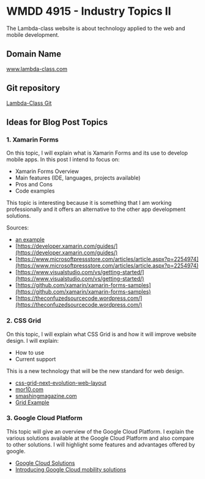 # WMDD 4915 - Industry Topics II

The Lambda-class website is about technology applied to the web and mobile development.

## Domain Name

www.lambda-class.com

## Git repository

[Lambda-Class Git](https://github.com/alex-santiago/lambda-class)

## Ideas for Blog Post Topics

### 1. Xamarin Forms

On this topic, I will explain what is Xamarin Forms and its use to develop mobile apps. In this post I intend to focus on:

- Xamarin Forms Overview
- Main features (IDE, languages, projects available)
- Pros and Cons
- Code examples

This topic is interesting because it is something that I am working professionally and it offers an alternative to the other app development solutions.

Sources: 

- [an example](http://example.com/ "Title")
- [https://developer.xamarin.com/guides/](https://developer.xamarin.com/guides/)
- [https://www.microsoftpressstore.com/articles/article.aspx?p=2254974](https://www.microsoftpressstore.com/articles/article.aspx?p=2254974)
- [https://www.visualstudio.com/vs/getting-started/](https://www.visualstudio.com/vs/getting-started/)
- [https://github.com/xamarin/xamarin-forms-samples](https://github.com/xamarin/xamarin-forms-samples)
- [https://theconfuzedsourcecode.wordpress.com/](https://theconfuzedsourcecode.wordpress.com/)

### 2. CSS Grid

On this topic, I will explain what CSS Grid is and how it will improve website design. I will explain: 

- How to use
- Current support

This is a new technology that will be the new standard for web design. 

- [css-grid-next-evolution-web-layout](https://www.linkedin.com/pulse/css-grid-next-evolution-web-layout-morten-rand-hendriksen?lipi=urn%3Ali%3Apage%3Ad_flagship3_profile_view_base_recent_activity_details_shares%3BVcMxADMXTa2w84JBTA7QyQ%3D%3D&licu=urn%3Ali%3Acontrol%3Ad_flagship3_profile_view_base_recent_activity_details_shares-original_share_object)
- [mor10.com](https://mor10.com/wceu2017/)
- [smashingmagazine.com](https://www.smashingmagazine.com/2017/06/building-production-ready-css-grid-layout/?lipi=urn%3Ali%3Apage%3Ad_flagship3_profile_view_base_recent_activity_details_shares%3BVcMxADMXTa2w84JBTA7QyQ%3D%3D)
- [Grid Example](https://gridbyexample.com/)

### 3. Google Cloud Platform

This topic will give an overview of the Google Cloud Platform. I explain the various solutions available at the Google Cloud Platform and also compare to other solutions. I will highlight some features and advantages offered by google.

- [Google Cloud Solutions](https://cloud.google.com/solutions/)
- [Introducing Google Cloud mobility solutions](https://www.youtube.com/watch?v=ZTdszYVvCek&list=PLIivdWyY5sqLMy5ufxSwF7ro9L-6eMYbO)
